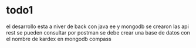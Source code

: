 # todo1
el desarrollo esta a niver de back con java ee y mongodb
se crearon las api rest se pueden consultar por postman
se debe crear una base de datos con el nombre de kardex en mongodb compass

